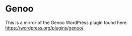 #  Genoo

This is a mirror of the Genoo WordPress plugin found here. https://wordpress.org/plugins/genoo/